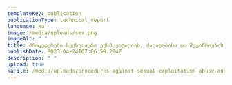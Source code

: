 ```yaml
---
templateKey: publication
publicationType: technical_report
language: ka
image: /media/uploads/sex.png
imageAlt: " "
title: პროცედურები სექსუალური ექსპლუატაციის, ძალადობისა და შევიწროების წინააღმდეგ
publishDate: 2023-04-24T07:06:59.204Z
description: " "
upload: true
kaFile: /media/uploads/procedures-against-sexual-exploitation-abuse-and-harassment.pdf
---
```

